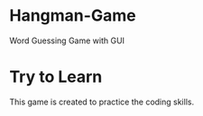 # Hangman-Game
Word Guessing Game with GUI

# Try to Learn

This game is created to practice the coding skills.
